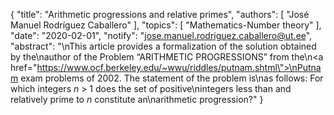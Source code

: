 {
    "title": "Arithmetic progressions and relative primes",
    "authors": [
        "José Manuel Rodríguez Caballero"
    ],
    "topics": [
        "Mathematics-Number theory"
    ],
    "date": "2020-02-01",
    "notify": "jose.manuel.rodriguez.caballero@ut.ee",
    "abstract": "\nThis article provides a formalization of the solution obtained by the\nauthor of the Problem “ARITHMETIC PROGRESSIONS” from the\n<a href=\"https://www.ocf.berkeley.edu/~wwu/riddles/putnam.shtml\">\nPutnam exam problems of 2002</a>. The statement of the problem is\nas follows: For which integers <em>n</em> > 1 does the set of positive\nintegers less than and relatively prime to <em>n</em> constitute an\narithmetic progression?"
}